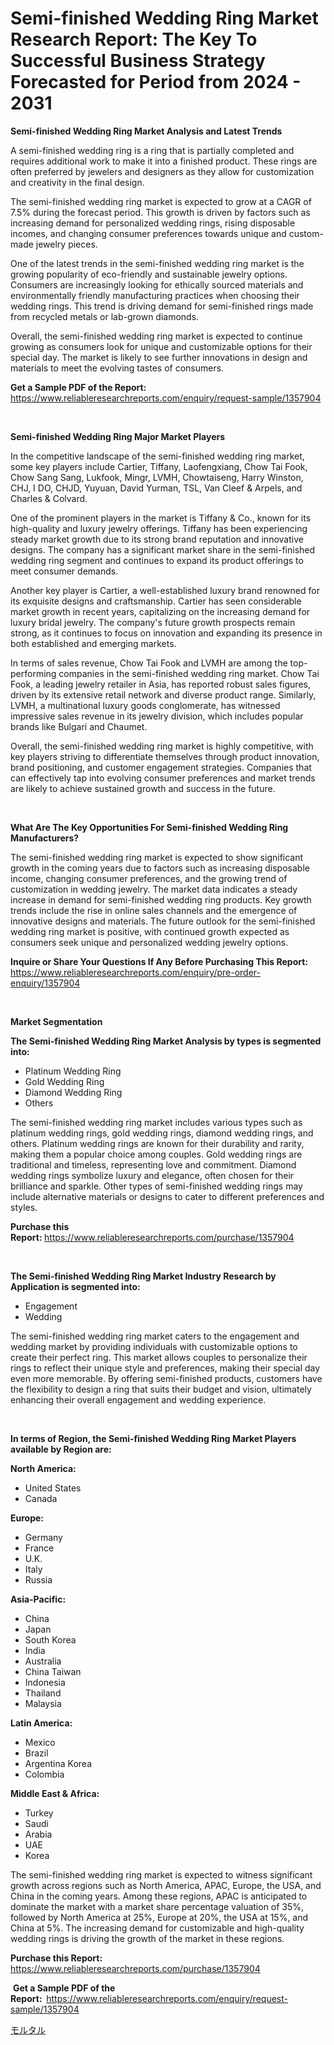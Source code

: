 <p><h1>Semi-finished Wedding Ring Market Research Report: The Key To Successful Business Strategy Forecasted for Period from 2024 - 2031</h1></p><p><strong>Semi-finished Wedding Ring Market Analysis and Latest Trends</strong></p>
<p><p>A semi-finished wedding ring is a ring that is partially completed and requires additional work to make it into a finished product. These rings are often preferred by jewelers and designers as they allow for customization and creativity in the final design. </p><p>The semi-finished wedding ring market is expected to grow at a CAGR of 7.5% during the forecast period. This growth is driven by factors such as increasing demand for personalized wedding rings, rising disposable incomes, and changing consumer preferences towards unique and custom-made jewelry pieces. </p><p>One of the latest trends in the semi-finished wedding ring market is the growing popularity of eco-friendly and sustainable jewelry options. Consumers are increasingly looking for ethically sourced materials and environmentally friendly manufacturing practices when choosing their wedding rings. This trend is driving demand for semi-finished rings made from recycled metals or lab-grown diamonds. </p><p>Overall, the semi-finished wedding ring market is expected to continue growing as consumers look for unique and customizable options for their special day. The market is likely to see further innovations in design and materials to meet the evolving tastes of consumers.</p></p>
<p><strong>Get a Sample PDF of the Report:&nbsp;</strong> <a href="https://www.reliableresearchreports.com/enquiry/request-sample/1357904">https://www.reliableresearchreports.com/enquiry/request-sample/1357904</a></p>
<p>&nbsp;</p>
<p><strong>Semi-finished Wedding Ring Major Market Players</strong></p>
<p><p>In the competitive landscape of the semi-finished wedding ring market, some key players include Cartier, Tiffany, Laofengxiang, Chow Tai Fook, Chow Sang Sang, Lukfook, Mingr, LVMH, Chowtaiseng, Harry Winston, CHJ, I DO, CHJD, Yuyuan, David Yurman, TSL, Van Cleef & Arpels, and Charles & Colvard.</p><p>One of the prominent players in the market is Tiffany & Co., known for its high-quality and luxury jewelry offerings. Tiffany has been experiencing steady market growth due to its strong brand reputation and innovative designs. The company has a significant market share in the semi-finished wedding ring segment and continues to expand its product offerings to meet consumer demands.</p><p>Another key player is Cartier, a well-established luxury brand renowned for its exquisite designs and craftsmanship. Cartier has seen considerable market growth in recent years, capitalizing on the increasing demand for luxury bridal jewelry. The company's future growth prospects remain strong, as it continues to focus on innovation and expanding its presence in both established and emerging markets.</p><p>In terms of sales revenue, Chow Tai Fook and LVMH are among the top-performing companies in the semi-finished wedding ring market. Chow Tai Fook, a leading jewelry retailer in Asia, has reported robust sales figures, driven by its extensive retail network and diverse product range. Similarly, LVMH, a multinational luxury goods conglomerate, has witnessed impressive sales revenue in its jewelry division, which includes popular brands like Bulgari and Chaumet.</p><p>Overall, the semi-finished wedding ring market is highly competitive, with key players striving to differentiate themselves through product innovation, brand positioning, and customer engagement strategies. Companies that can effectively tap into evolving consumer preferences and market trends are likely to achieve sustained growth and success in the future.</p></p>
<p>&nbsp;</p>
<p><strong>What Are The Key Opportunities For Semi-finished Wedding Ring Manufacturers?</strong></p>
<p><p>The semi-finished wedding ring market is expected to show significant growth in the coming years due to factors such as increasing disposable income, changing consumer preferences, and the growing trend of customization in wedding jewelry. The market data indicates a steady increase in demand for semi-finished wedding ring products. Key growth trends include the rise in online sales channels and the emergence of innovative designs and materials. The future outlook for the semi-finished wedding ring market is positive, with continued growth expected as consumers seek unique and personalized wedding jewelry options.</p></p>
<p><strong>Inquire or Share Your Questions If Any Before Purchasing This Report:</strong> <a href="https://www.reliableresearchreports.com/enquiry/pre-order-enquiry/1357904">https://www.reliableresearchreports.com/enquiry/pre-order-enquiry/1357904</a></p>
<p>&nbsp;</p>
<p><strong>Market Segmentation</strong></p>
<p><strong>The Semi-finished Wedding Ring Market Analysis by types is segmented into:</strong></p>
<p><ul><li>Platinum Wedding Ring</li><li>Gold Wedding Ring</li><li>Diamond Wedding Ring</li><li>Others</li></ul></p>
<p><p>The semi-finished wedding ring market includes various types such as platinum wedding rings, gold wedding rings, diamond wedding rings, and others. Platinum wedding rings are known for their durability and rarity, making them a popular choice among couples. Gold wedding rings are traditional and timeless, representing love and commitment. Diamond wedding rings symbolize luxury and elegance, often chosen for their brilliance and sparkle. Other types of semi-finished wedding rings may include alternative materials or designs to cater to different preferences and styles.</p></p>
<p><strong>Purchase this Report:&nbsp;</strong><a href="https://www.reliableresearchreports.com/purchase/1357904">https://www.reliableresearchreports.com/purchase/1357904</a></p>
<p>&nbsp;</p>
<p><strong>The Semi-finished Wedding Ring Market Industry Research by Application is segmented into:</strong></p>
<p><ul><li>Engagement</li><li>Wedding</li></ul></p>
<p><p>The semi-finished wedding ring market caters to the engagement and wedding market by providing individuals with customizable options to create their perfect ring. This market allows couples to personalize their rings to reflect their unique style and preferences, making their special day even more memorable. By offering semi-finished products, customers have the flexibility to design a ring that suits their budget and vision, ultimately enhancing their overall engagement and wedding experience.</p></p>
<p>&nbsp;</p>
<p><strong>In terms of Region, the Semi-finished Wedding Ring Market Players available by Region are:</strong></p>
<p>
    <p> <strong> North America: </strong>
        <ul>
            <li>United States</li>
            <li>Canada</li>
        </ul>
        </p> 
    <p> <strong> Europe: </strong>
        <ul>
            <li>Germany</li>
            <li>France</li>
            <li>U.K.</li>
            <li>Italy</li>
            <li>Russia</li>
        </ul>
        </p> 
    <p> <strong> Asia-Pacific: </strong>
        <ul>
            <li>China</li>
            <li>Japan</li>
            <li>South Korea</li>
            <li>India</li>
            <li>Australia</li>
            <li>China Taiwan</li>
            <li>Indonesia</li>
            <li>Thailand</li>
            <li>Malaysia</li>
        </ul>
        </p> 
    <p> <strong> Latin America: </strong>
        <ul>
            <li>Mexico</li>
            <li>Brazil</li>
            <li>Argentina Korea</li>
            <li>Colombia</li>
        </ul>
        </p> 
    <p> <strong> Middle East & Africa: </strong>
        <ul>
            <li>Turkey</li>
            <li>Saudi</li>
            <li>Arabia</li>
            <li>UAE</li>
            <li>Korea</li>
        </ul>
    </p>
    </p>
<p><p>The semi-finished wedding ring market is expected to witness significant growth across regions such as North America, APAC, Europe, the USA, and China in the coming years. Among these regions, APAC is anticipated to dominate the market with a market share percentage valuation of 35%, followed by North America at 25%, Europe at 20%, the USA at 15%, and China at 5%. The increasing demand for customizable and high-quality wedding rings is driving the growth of the market in these regions.</p></p>
<p><strong>Purchase this Report: </strong><a href="https://www.reliableresearchreports.com/purchase/1357904">https://www.reliableresearchreports.com/purchase/1357904</a></p>
<p>&nbsp;<strong>Get a Sample PDF of the Report:&nbsp;&nbsp;</strong><a href="https://www.reliableresearchreports.com/enquiry/request-sample/1357904">https://www.reliableresearchreports.com/enquiry/request-sample/1357904</a></p>
<p><strong></strong></p>
<p><p><a href="https://github.com/oqxogxyvqe90775/Market-Research-Report-List-1/blob/main/76372026964.md">モルタル</a></p></p>